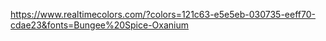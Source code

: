 https://www.realtimecolors.com/?colors=121c63-e5e5eb-030735-eeff70-cdae23&fonts=Bungee%20Spice-Oxanium